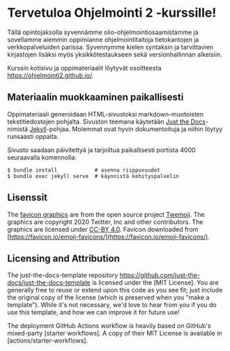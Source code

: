 # Tervetuloa Ohjelmointi 2 -kurssille!

Tällä opintojaksolla syvennämme olio-ohjelmointiosaamistamme ja sovellamme aiemmin oppimianne ohjelmointitaitoja tietokantojen ja verkkopalveluiden parissa. Syvennymme kielen syntaksin ja tarvittavien kirjastojen lisäksi myös yksikkötestaukseen sekä versionhallinnan alkeisiin.

Kurssin kotisivu ja oppimateriaalit löytyvät osoitteesta https://ohjelmointi2.github.io/.


## Materiaalin muokkaaminen paikallisesti

Oppimateriaali generoidaan HTML-sivustoksi markdown-muotoisten tekstitiedostojen pohjalta. Sivuston teemana käytetään [Just the Docs](https://github.com/just-the-docs/just-the-docs)-nimistä [Jekyll](https://jekyllrb.com/)-pohjaa. Molemmat ovat hyvin dokumentoituja ja niihin löytyy runsaasti oppaita.

Sivusto saadaan päivitettyä ja tarjoiltua paikallisesti portista 4000 seuraavalla komennolla:

```
$ bundle install            # asenna riippuvuudet
$ bundle exec jekyll serve  # käynnistä kehityspalvelin
```


## Lisenssit

The [favicon graphics](https://github.com/twitter/twemoji/) are from the open source project [Twemoji](https://twemoji.twitter.com/). The graphics are copyright 2020 Twitter, Inc and other contributors. The graphics are licensed under [CC-BY 4.0](https://creativecommons.org/licenses/by/4.0/). Favicon downloaded from [https://favicon.io/emoji-favicons/](https://favicon.io/emoji-favicons/).


## Licensing and Attribution

The just-the-docs-template repository https://github.com/just-the-docs/just-the-docs-template is licensed under the [MIT License]. You are generally free to reuse or extend upon this code as you see fit; just include the original copy of the license (which is preserved when you "make a template"). While it's not necessary, we'd love to hear from you if you do use this template, and how we can improve it for future use!

The deployment GitHub Actions workflow is heavily based on GitHub's mixed-party [starter workflows]. A copy of their MIT License is available in [actions/starter-workflows].
